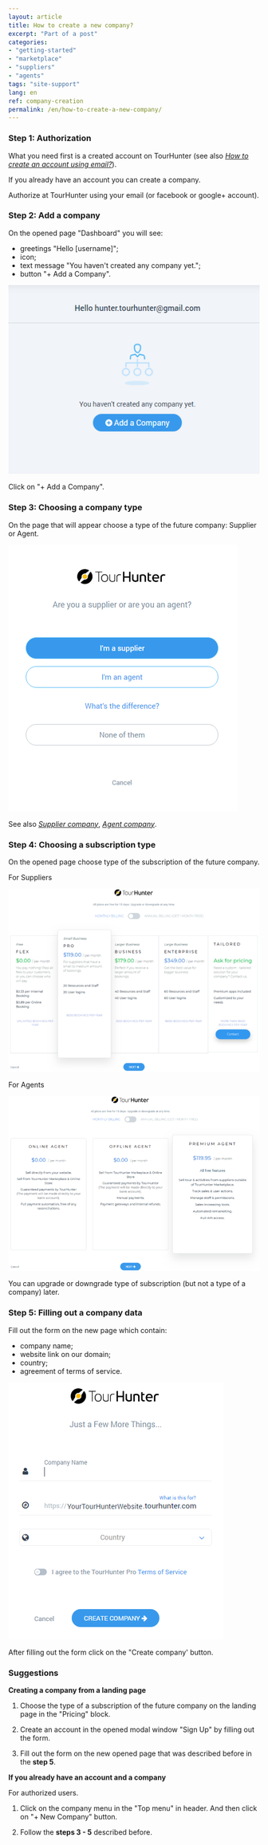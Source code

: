 ```yaml
---
layout: article
title: How to create a new company?
excerpt: "Part of a post"
categories: 
- "getting-started"
- "marketplace"
- "suppliers"
- "agents"
tags: "site-support"
lang: en
ref: company-creation
permalink: /en/how-to-create-a-new-company/
---
```


### **Step 1: Authorization**

What you need first is a created account on TourHunter (see also [*How to create an account using email?*](https://help.tourhunter.com/en/how-to-create-an-account-using-email/)). 

If you already have an account you can create a company.

Authorize at TourHunter using your email (or facebook or google+ account).

### **Step 2: Add a company**

On the opened page "Dashboard"  you will see:
- greetings "Hello [username]";
- icon;
- text message "You haven't created any company yet.";
- button "+ Add a Company".

![You haven't created any company yet](/assets/images/company_creation1.png)

Click on "+ Add a Company".

### **Step 3: Choosing a company type**

On the page that will appear choose a type of the future company: Supplier or Agent. 

![Choose company type](/assets/images/company_creation2.png)

See also [*Supplier company*](https://help.tourhunter.com/en/supplier-company/), [*Agent company*](https://help.tourhunter.com/en/agent-company/).

### **Step 4: Choosing a subscription type**

On the opened page choose type of the subscription of the future company.

For Suppliers

![Choose supplier subscription type](/assets/images/company_creation3.png)

For Agents

![Choose supplier subscription type](/assets/images/company_creation4.png)

You can upgrade or downgrade type of subscription (but not a type of a company) later.

### **Step 5: Filling out a company data**
 
Fill out the form on the new page which contain:
- company name;
- website link on our domain;
- country;
- agreement of terms of service.

![Choose agent subscription type](/assets/images/company_creation5.png)

After filling out the form click on the "Create company' button.

### **Suggestions**

**Creating a company from a landing page**

1. Choose the type of a subscription of the future company on the landing page in the "Pricing" block. 

2. Create an account in the opened modal window "Sign Up" by filling out the form.

3. Fill out the form on the new opened page that was described before in the **step 5**.

**If you already have an account and a company**

For authorized users. 

1. Click on the company menu in the "Top menu" in header. And then click on "+ New Company" button.

2. Follow the **steps 3 - 5** described before.